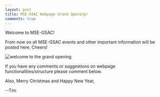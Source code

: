 ```yaml
---
layout: post
title: MSE-GSAC Webpage Grand Opening!
comments: true
---
```


Welcome to MSE-GSAC!

From now on all MSE-GSAC events and other important information will be posted here. Cheers!

![welcome to the grand opening](https://media.giphy.com/media/3o6wO3DM308zFe6y4M/giphy.gif)

If you have any comments or suggestions on webpage functionalities/structure please comment below.

Also, Merry Christmas and Happy New Year,

--Tim
